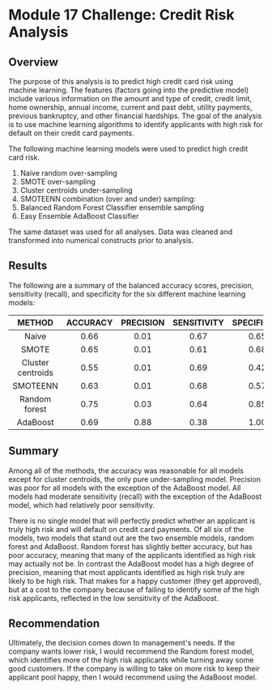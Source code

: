 # Module 17 Challenge: Credit Risk Analysis

## Overview
The purpose of this analysis is to predict high credit card risk using machine learning. The features (factors going into the predictive model) include various information on the amount and type of credit, credit limit, home ownership, annual income, current and past debt, utility payments, previous bankruptcy, and other financial hardships. The goal of the analysis is to use machine learning algorithms to identify applicants with high risk for default on their credit card payments.

The following machine learning models were used to predict high credit card risk.

1. Naive random over-sampling 
2. SMOTE over-sampling
3. Cluster centroids under-sampling
4. SMOTEENN combination (over and under) sampling: 
5. Balanced Random Forest Classifier ensemble sampling
6. Easy Ensemble AdaBoost Classifier

The same dataset was used for all analyses. Data was cleaned and transformed into numerical constructs prior to analysis.

## Results

The following are a summary of the balanced accuracy scores, precision, sensitivity (recall), and specificity for the six different machine learning models:
 
| METHOD | ACCURACY | PRECISION | SENSITIVITY | SPECIFICITY |
| :---: | :---: | :---: | :---: | :---: |
| Naive | 0.66 | 0.01 | 0.67 | 0.65 |
| SMOTE | 0.65 | 0.01 | 0.61 | 0.68 |
| Cluster centroids | 0.55 | 0.01 | 0.69 | 0.42 |
| SMOTEENN | 0.63 | 0.01 | 0.68 | 0.57 |
| Random forest | 0.75 | 0.03 | 0.64 | 0.85 |
| AdaBoost | 0.69 | 0.88 | 0.38 | 1.00 |

## Summary
Among all of the methods, the accuracy was reasonable for all models except for cluster centroids, the only pure under-sampling model. Precision was poor for all models with the exception of the AdaBoost model. All models had moderate sensitivity (recall) with the exception of the AdaBoost model, which had relatively poor sensitivity. 

There is no single model that will perfectly predict whether an applicant is truly high risk and will default on credit card payments. Of all six of the models, two models that stand out are the two ensemble models, random forest and AdaBoost. Random forest has slightly better accuracy, but has poor accuracy, meaning that many of the applicants identified as high risk may actually not be. In contrast the AdaBoost model has a high degree of precision, meaning that most applicants identified as high risk truly are likely to be high risk. That makes for a happy customer (they get approved), but at a cost to the company because of failing to identify some of the high risk applicants, reflected in the low sensitivity of the AdaBoost. 

## Recommendation
Ultimately, the decision comes down to management's needs. If the company wants lower risk, I would recommend the Random forest model, which identifies more of the high risk applicants while turning away some good customers. If the company is willing to take on more risk to keep their applicant pool happy, then I would recommend using the AdaBoost model. 


